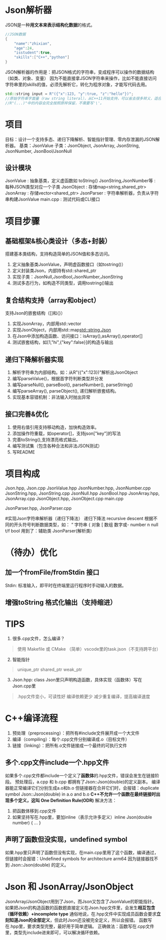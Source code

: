 # Json解析器
JSON是一种**用文本来表示结构化数据**的格式。
```C++
//JSON数据
{
	"name":"zhixian",
	"age":24,
	"isstudent":true,
	"skills":["C++","python"]
}
```
JSON解析器的作用是：把JSON格式的字符串，变成程序可以操作的数据结构（如类、对象、变量）
因为不能直接拿JSON字符串来操作，比如不能直接访问字符串里的skills的值，必须先解析它，转化为程序对象，才能写代码去用。
```C++
std::string input = R"({"x":123, "y":true, "z":"hello"})";
//原始字符串字面量（raw string literal），从C++11开始支持，可以省去很多转义，适合JSON、正则表达式等复杂字符串。
//R"(...)"中的内容会完全按照原样保留，不需要写'\'。
```
# 项目
目标：设计一个支持多态、递归下降解析、智能指针管理、零内存泄漏的JSON解析器。
基类：JsonValue
子类：JsonObject, JsonArray, JsonString, JsonNumber, JsonBool/JsonNull
## 设计模块
JsonValue : 抽象基类，定义虚函数如 toString()
JsonString,JsonNumber等 : 每种JSON类型对应一个子类
JsonObject : 存储map<string,shared_ptr<JsonValue>>
JsonArray : 存储vector<shared_ptr<JsonValue>>
JsonParser : 字符串解析器，负责从字符串构建JsonValue
main.cpp : 测试代码或CLI接口

# 项目步骤
## 基础框架&核心类设计（多态+封装）
搭建基本类结构，支持构造简单的JSON值和多态访问。
1. 定义抽象基类JsonValue，声明虚函数接口（如tostring()）
2. 定义封装类Json，内部持有std::shared_ptr<JsonValue>
3. 实现子类：JsonNull,JsonBool,JsonNumber,JsonString
4. 测试多态行为，如构造不同类型，调用tostring()输出

## 复合结构支持（array和object）
支持Json的嵌套结构（[]和{}）
1. 实现JsonArray，内部用std::vector<Json>
2. 实现JsonObject，内部用std::map<std::string,Json>
3. 在Json中添加构造函数、访问接口：isArray(),asArray(),operator[]
4. 测试嵌套结构，如[1,"hi",{"key":false}]的构造与输出

## 递归下降解析器实现
1. 解析字符串为内部结构。如：从R"({"x":123})"解析出JsonObject
2. 编写parseValue()，根据首字符判断类型并分发
3. 编写parseNull(), parseBool(), parseNumber(), parseString()
4. 编写parseArray(), parseObject(), 递归解析嵌套结构。
5. 实现基本容错机制：非法输入时抛出异常

## 接口完善&优化
1. 使用右值引用支持移动构造，加快构造效率。
2. 添加操作符重载，如operator[]，支持json["key"]的写法
3. 完善toString(),支持漂亮格式输出。
4. 编写测试集（包含各种合法和非法JSON测试）
5. 写README

# 项目构成
Json.hpp, Json.cpp
JsonValue.hpp
JsonNumber.hpp, JsonNumber.cpp
JsonString.hpp, JsonString.cpp
JsonNull.hpp
JsonBool.hpp
JsonArray.hpp, JsonArray.cpp
JsonObject.hpp, JsonObject.cpp
main.cpp

JsonParser.hpp, JsonParser.cpp

#实现Json字符串解析器（递归下降法）
递归下降法 recursive descent
根据不同的开头符号判断数据类型，如：
“ 字符串
{ 对象
[ 数组
数字或- number
n null
t/f bool
用到了：辅助类 JsonParser(解析类)

# （待办）优化
## 加一个fromFile/fromStdin 接口
Stdin: 标准输入，即平时在终端里运行程序时手动输入的数据。
## 增强toString 格式化输出（支持缩进）




# TIPS
1. 很多.cpp文件，怎么编译？
> 使用 Makefile 或 CMake
> （简单）vscode里的task.json（不支持跨平台）

2. 智能指针
> unique_ptr
> shared_ptr
> weak_ptr

3. Json.hpp: class Json里只声明构造函数，具体实现（函数体）写在Json.cpp里
> .hpp文件变小，可读性好
> 编译依赖更少
> 减少重复编译，提高编译速度

# C++编译流程
1. 预处理（preprocessing）：把所有#include文件展开成一个大文件
2. 编译（compiling）：每个.cpp文件分别编译成.o（目标文件）
3. 链接（linking）：把所有.o文件链接成一个最终的可执行文件

## 多个.cpp文件include一个.hpp文件
如果多个.cpp文件都include一个定义了**函数体**的.hpp文件，错误会发生在链接阶段。
预处理后，a.cpp 和 b.cpp 都拥有了Json::Json(double)的定义副本。
编译器能正常编译它们分别生成a.o和b.o
但链接器在合并它们时，会报错：duplicate symbol Json::Json(double) in a.o and b.o
**C++不允许一个函数在最终链接时出现多个定义，这叫 One Definition Rule(ODR)**
解决方法：
1. 把函数体移到.cpp文件
2. 如果坚持写在.hpp里，要加inline（表示允许多定义）inline Json(double number) { ... } 

## 声明了函数但没实现，undefined symbol
如果.hpp里只声明了函数但没有实现，在main.cpp里用了这个函数，编译通过，但链接时会报错：Undefined symbols for architecture arm64
因为链接器找不到 Json::Json(double) 的定义。

# Json 和 JsonArray/JsonObject
JsonArray/JsonObject用到了Json，而Json又包含了JsonValue的职能指针。
如果把Json的构造函数的函数题直接定义在Json.hpp文件里，会发生**相互包含（循环依赖）+incomplete type**
通俗地说，在.hpp文件中实现成员函数会要求**立刻知道Json的全部定义**，但此时Json还没被完全定义，所以会报错。
函数写在.hpp里，要求类型完整，最好用于简单逻辑。
正确做法：函数写在.cpp文件里，类型先include进来即可，可以解决循环依赖。
